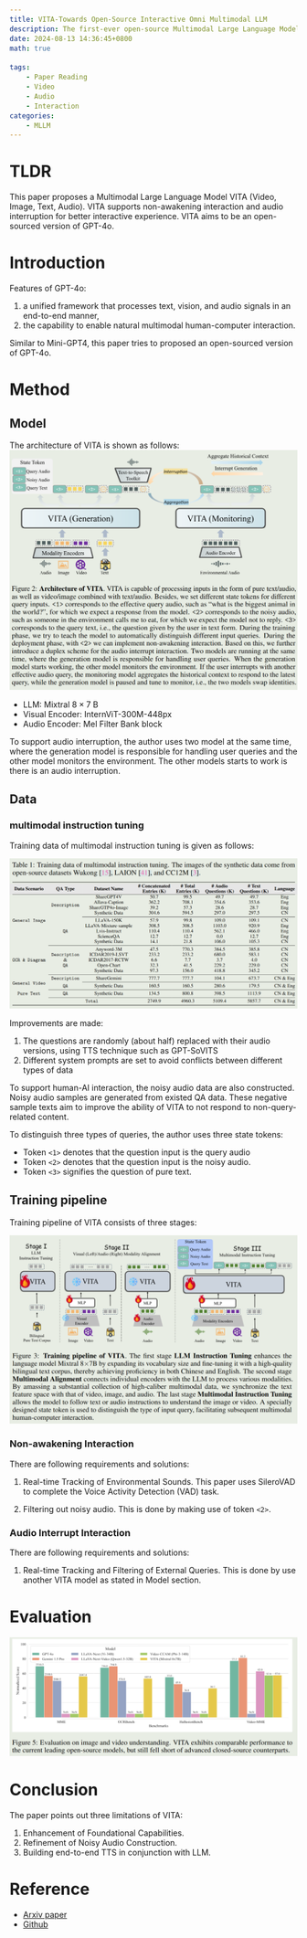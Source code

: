 ```yaml
---
title: VITA-Towards Open-Source Interactive Omni Multimodal LLM
description: The first-ever open-source Multimodal Large Language Model (MLLM) adept at simultaneous processing and analysis of Video, Image, Text, and Audio modalities, and meanwhile has an advanced multimodal interactive experience.
date: 2024-08-13 14:36:45+0800
math: true

tags: 
    - Paper Reading
    - Video
    - Audio
    - Interaction
categories:
    - MLLM
---
```


# TLDR

This paper proposes a Multimodal Large Language Model VITA (Video, Image, Text, Audio).
VITA supports non-awakening interaction and audio interruption for better interactive experience.
VITA aims to be an open-sourced version of GPT-4o.

# Introduction

Features of GPT-4o:

1. a unified framework that processes text, vision, and audio signals in an end-to-end manner,
2. the capability to enable natural multimodal human-computer interaction.

Similar to Mini-GPT4, this paper tries to proposed an open-sourced version of GPT-4o.

# Method

## Model

The architecture of VITA is shown as follows:
![Architecture of VITA](VITA_architecture.png)

- LLM: Mixtral $8\times 7$ B
- Visual Encoder: InternViT-300M-448px
- Audio Encoder: Mel Filter Bank block

To support audio interruption, the author uses two model at the same time, where the generation model is responsible for handling user queries and the other model monitors the environment. The other models starts to work is there is an audio interruption.

## Data

### multimodal instruction tuning

Training data of multimodal instruction tuning is given as follows:

![Training data of multimodal instruction tuning](VITA_SFT_data.png)

Improvements are made:

1. The questions are randomly (about half) replaced with their audio versions, using TTS technique such as GPT-SoVITS
2. Different system prompts are set to avoid conflicts between different types of data

To support human-AI interaction, the noisy audio data are also constructed. Noisy audio samples are generated from existed QA data. These negative sample texts aim to improve the ability of VITA to not respond to non-query-related content.

To distinguish three types of queries, the author uses three state tokens:

- Token `<1>` denotes that the question input is the query audio
- Token `<2>` denotes that the question input is the noisy audio.
- Token `<3>` signifies the question of pure text.

## Training pipeline

Training pipeline of VITA consists of three stages:

![Training pipeline of VITA](VITA_training_pipeline.png)

### Non-awakening Interaction

There are following requirements and solutions:

1. Real-time Tracking of Environmental Sounds. This paper uses SileroVAD to complete the Voice Activity Detection (VAD) task.

2. Filtering out noisy audio. This is done by making use of token `<2>`.

### Audio Interrupt Interaction

There are following requirements and solutions:

1. Real-time Tracking and Filtering of External Queries. This is done by use another VITA model as stated in Model section.

# Evaluation

![Evaluation on image and video understanding](VITA_evaluation.png)

# Conclusion

The paper points out three limitations of VITA:

1. Enhancement of Foundational Capabilities.
2. Refinement of Noisy Audio Construction.
3. Building end-to-end TTS in conjunction with LLM.

# Reference

- [Arxiv paper](http://arxiv.org/abs/2408.05211)
- [Github](https://vita-home.github.io)
